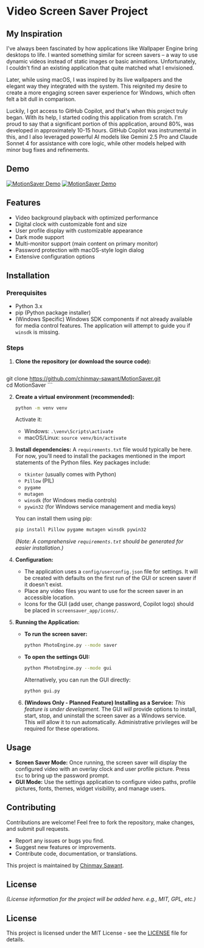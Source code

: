 # Video Screen Saver Project

## My Inspiration

I've always been fascinated by how applications like Wallpaper Engine bring desktops to life. I wanted something similar for screen savers – a way to use dynamic videos instead of static images or basic animations. Unfortunately, I couldn't find an existing application that quite matched what I envisioned.

Later, while using macOS, I was inspired by its live wallpapers and the elegant way they integrated with the system. This reignited my desire to create a more engaging screen saver experience for Windows, which often felt a bit dull in comparison.

Luckily, I got access to GitHub Copilot, and that's when this project truly began. With its help, I started coding this application from scratch. I'm proud to say that a significant portion of this application, around 80%, was developed in approximately 10-15 hours. GitHub Copilot was instrumental in this, and I also leveraged powerful AI models like Gemini 2.5 Pro and Claude Sonnet 4 for assistance with core logic, while other models helped with minor bug fixes and refinements.

## Demo
[![MotionSaver Demo](http://img.youtube.com/vi/8JzlZ49vus4/0.jpg)](https://www.youtube.com/watch?v=8JzlZ49vus4)
[![MotionSaver Demo](http://img.youtube.com/vi/3UxKSrSMv0o/0.jpg)](https://www.youtube.com/watch?v=3UxKSrSMv0o)
## Features

- Video background playback with optimized performance
- Digital clock with customizable font and size
- User profile display with customizable appearance
- Dark mode support
- Multi-monitor support (main content on primary monitor)
- Password protection with macOS-style login dialog
- Extensive configuration options

## Installation

### Prerequisites

*   Python 3.x
*   pip (Python package installer)
*   (Windows Specific) Windows SDK components if not already available for media control features. The application will attempt to guide you if `winsdk` is missing.

### Steps

1.  **Clone the repository (or download the source code):**
    ```bash
   git clone https://github.com/chinmay-sawant/MotionSaver.git  
   cd MotionSaver
    ```

2.  **Create a virtual environment (recommended):**
    ```bash
    python -m venv venv
    ```
    Activate it:
    *   Windows: `.\venv\Scripts\activate`
    *   macOS/Linux: `source venv/bin/activate`

3.  **Install dependencies:**
    A `requirements.txt` file would typically be here. For now, you'll need to install the packages mentioned in the import statements of the Python files. Key packages include:
    *   `tkinter` (usually comes with Python)
    *   `Pillow` (PIL)
    *   `pygame`
    *   `mutagen`
    *   `winsdk` (for Windows media controls)
    *   `pywin32` (for Windows service management and media keys)

    You can install them using pip:
    ```bash
    pip install Pillow pygame mutagen winsdk pywin32
    ```
    *(Note: A comprehensive `requirements.txt` should be generated for easier installation.)*

4.  **Configuration:**
    *   The application uses a `config/userconfig.json` file for settings. It will be created with defaults on the first run of the GUI or screen saver if it doesn't exist.
    *   Place any video files you want to use for the screen saver in an accessible location.
    *   Icons for the GUI (add user, change password, Copilot logo) should be placed in `screensaver_app/icons/`.

5.  **Running the Application:**

    *   **To run the screen saver:**
        ```bash
        python PhotoEngine.py --mode saver
        ```

    *   **To open the settings GUI:**
        ```bash
        python PhotoEngine.py --mode gui
        ```
        Alternatively, you can run the GUI directly:
        ```bash
        python gui.py
        ```

      6.  **(Windows Only - Planned Feature) Installing as a Service:**
         *This feature is under development.* The GUI *will* provide options to install, start, stop, and uninstall the screen saver as a Windows service. This *will* allow it to run automatically. Administrative privileges *will* be required for these operations.

## Usage

*   **Screen Saver Mode:** Once running, the screen saver will display the configured video with an overlay clock and user profile picture. Press `Esc` to bring up the password prompt.
*   **GUI Mode:** Use the settings application to configure video paths, profile pictures, fonts, themes, widget visibility, and manage users.

## Contributing

Contributions are welcome! Feel free to fork the repository, make changes, and submit pull requests.

*   Report any issues or bugs you find.
*   Suggest new features or improvements.
*   Contribute code, documentation, or translations.

This project is maintained by [Chinmay Sawant](https://github.com/chinmay-sawant).
## License

*(License information for the project will be added here. e.g., MIT, GPL, etc.)*
## License

This project is licensed under the MIT License - see the [LICENSE](LICENSE) file for details.
